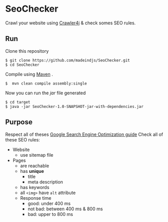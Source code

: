 # SeoChecker

Crawl your website using [Crawler4j][crwaler4j] & check somes SEO rules.


## Run

Clone this repository 

    $ git clone https://github.com/madeindjs/SeoChecker.git
    $ cd SeoChecker

Compile using [Maven](http://maven.apache.org/) .

    $  mvn clean compile assembly:single

Now you can run the *jar* file generated

    $ cd target
    $ java -jar SeoChecker-1.0-SNAPSHOT-jar-with-dependencies.jar

## Purpose

Respect all of theses [Google Search Engine Optimization guide][google-guide]
Check all of these SEO rules:

- Website
    - use sitemap file
- Pages
    - are reachable
    - has **unique**
        - title
        - meta description
    - has keywords
    - all `<img>` have `alt` attribute
    - Response time
        - good: under 400 ms
        - not bad: between 400 ms & 800 ms
        - bad: upper to 800 ms

[crwaler4j]: https://github.com/yasserg/crawler4j
[google-guide]: http://static.googleusercontent.com/media/www.google.com/fr//webmasters/docs/search-engine-optimization-starter-guide.pdf